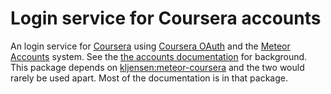 # Login service for Coursera accounts

An login service for [Coursera](http://www.coursera.org) using
[Coursera OAuth](https://tech.coursera.org/app-platform/oauth2/)
and the [Meteor Accounts](https://www.meteor.com/accounts) system.
See the [the accounts documentation](https://www.meteor.com/accounts)
for background. This package depends on
[kljensen:meteor-coursera](https://github.com/kljensen/meteor-coursera)
and the two would rarely be used apart. Most of the documentation is
in that package.